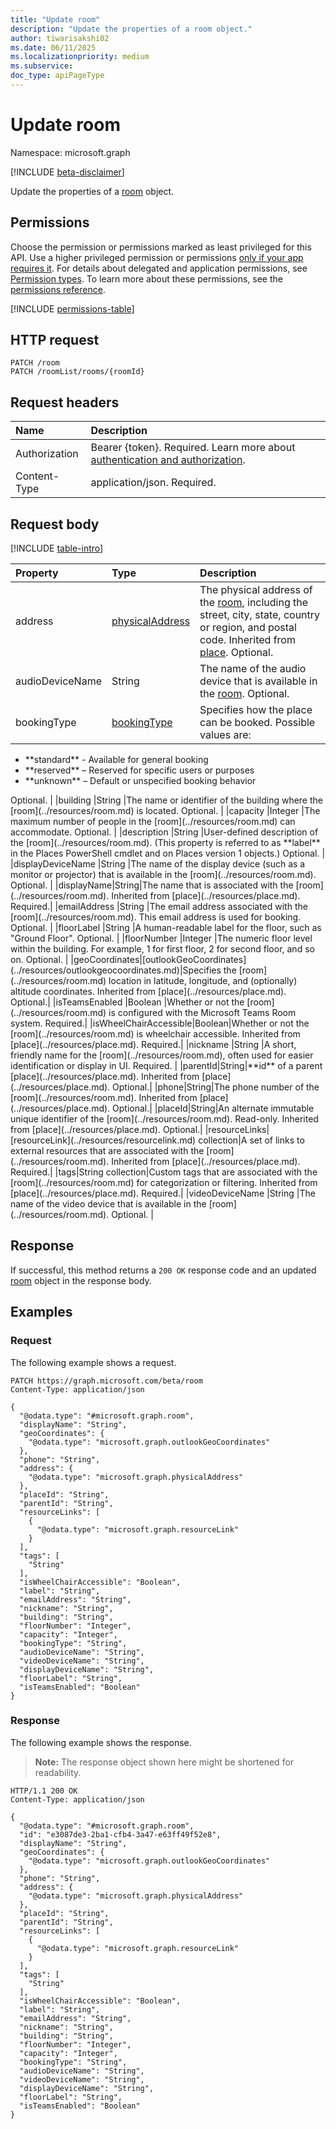 ```yaml
---
title: "Update room"
description: "Update the properties of a room object."
author: tiwarisakshi02
ms.date: 06/11/2025
ms.localizationpriority: medium
ms.subservice:
doc_type: apiPageType
---
```


# Update room

Namespace: microsoft.graph

[!INCLUDE [beta-disclaimer](../../includes/beta-disclaimer.md)]

Update the properties of a [room](../resources/room.md) object.

## Permissions

Choose the permission or permissions marked as least privileged for this API. Use a higher privileged permission or permissions [only if your app requires it](/graph/permissions-overview#best-practices-for-using-microsoft-graph-permissions). For details about delegated and application permissions, see [Permission types](/graph/permissions-overview#permission-types). To learn more about these permissions, see the [permissions reference](/graph/permissions-reference).

<!-- {
  "blockType": "permissions",
  "name": "room-update-permissions"
}
-->
[!INCLUDE [permissions-table](../includes/permissions/room-update-permissions.md)]

## HTTP request

<!-- {
  "blockType": "ignored"
}
-->
``` http
PATCH /room
PATCH /roomList/rooms/{roomId}
```

## Request headers

|Name|Description|
|:---|:---|
|Authorization|Bearer {token}. Required. Learn more about [authentication and authorization](/graph/auth/auth-concepts).|
|Content-Type|application/json. Required.|

## Request body

[!INCLUDE [table-intro](../../includes/update-property-table-intro.md)]

|Property|Type|Description|
|:---|:---|:---|
|address|[physicalAddress](../resources/physicaladdress.md)|The physical address of the [room](../resources/room.md), including the street, city, state, country or region, and postal code. Inherited from [place](../resources/place.md). Optional.|
|audioDeviceName |String |The name of the audio device that is available in the [room](../resources/room.md). Optional. |
|bookingType |[bookingType](../resources/room.md#bookingtype-values) |Specifies how the place can be booked. Possible values are:
<ul><li>**standard** - Available for general booking</li>
<li>**reserved** – Reserved for specific users or purposes</li>
<li>**unknown** – Default or unspecified booking behavior</li>
</ul> Optional. |
|building |String |The name or identifier of the building where the [room](../resources/room.md) is located. Optional. |
|capacity |Integer |The maximum number of people in the [room](../resources/room.md) can accommodate. Optional. |
|description |String |User-defined description of the [room](../resources/room.md). (This property is referred to as **label** in the Places PowerShell cmdlet and on Places version 1 objects.) Optional. |
|displayDeviceName |String |The name of the display device (such as a monitor or projector) that is available in the [room](../resources/room.md). Optional. |
|displayName|String|The name that is associated with the [room](../resources/room.md). Inherited from [place](../resources/place.md). Required.|
|emailAddress |String |The email address associated with the [room](../resources/room.md). This email address is used for booking. Optional. |
|floorLabel |String |A human-readable label for the floor, such as "Ground Floor". Optional. |
|floorNumber |Integer |The numeric floor level within the building. For example, 1 for first floor, 2 for second floor, and so on. Optional. |
|geoCoordinates|[outlookGeoCoordinates](../resources/outlookgeocoordinates.md)|Specifies the [room](../resources/room.md) location in latitude, longitude, and (optionally) altitude coordinates. Inherited from [place](../resources/place.md). Optional.|
|isTeamsEnabled |Boolean |Whether or not the [room](../resources/room.md) is configured with the Microsoft Teams Room system. Required.|
|isWheelChairAccessible|Boolean|Whether or not the [room](../resources/room.md) is wheelchair accessible. Inherited from [place](../resources/place.md). Required.|
|nickname |String |A short, friendly name for the [room](../resources/room.md), often used for easier identification or display in UI. Required. |
|parentId|String|**id** of a parent [place](../resources/place.md). Inherited from [place](../resources/place.md). Optional.|
|phone|String|The phone number of the [room](../resources/room.md). Inherited from [place](../resources/place.md). Optional.|
|placeId|String|An alternate immutable unique identifier of the [room](../resources/room.md). Read-only. Inherited from [place](../resources/place.md). Optional.|
|resourceLinks|[resourceLink](../resources/resourcelink.md) collection|A set of links to external resources that are associated with the [room](../resources/room.md). Inherited from [place](../resources/place.md). Required.|
|tags|String collection|Custom tags that are associated with the [room](../resources/room.md) for categorization or filtering. Inherited from [place](../resources/place.md). Required.|
|videoDeviceName |String |The name of the video device that is available in the [room](../resources/room.md). Optional. |

## Response

If successful, this method returns a `200 OK` response code and an updated [room](../resources/room.md) object in the response body.

## Examples

### Request

The following example shows a request.
<!-- {
  "blockType": "request",
  "name": "update_room"
}
-->
``` http
PATCH https://graph.microsoft.com/beta/room
Content-Type: application/json

{
  "@odata.type": "#microsoft.graph.room",
  "displayName": "String",
  "geoCoordinates": {
    "@odata.type": "microsoft.graph.outlookGeoCoordinates"
  },
  "phone": "String",
  "address": {
    "@odata.type": "microsoft.graph.physicalAddress"
  },
  "placeId": "String",
  "parentId": "String",
  "resourceLinks": [
    {
      "@odata.type": "microsoft.graph.resourceLink"
    }
  ],
  "tags": [
    "String"
  ],
  "isWheelChairAccessible": "Boolean",
  "label": "String",
  "emailAddress": "String",
  "nickname": "String",
  "building": "String",
  "floorNumber": "Integer",
  "capacity": "Integer",
  "bookingType": "String",
  "audioDeviceName": "String",
  "videoDeviceName": "String",
  "displayDeviceName": "String",
  "floorLabel": "String",
  "isTeamsEnabled": "Boolean"
}
```


### Response

The following example shows the response.
>**Note:** The response object shown here might be shortened for readability.
<!-- {
  "blockType": "response",
  "truncated": true
}
-->
``` http
HTTP/1.1 200 OK
Content-Type: application/json

{
  "@odata.type": "#microsoft.graph.room",
  "id": "e3087de3-2ba1-cfb4-3a47-e63ff49f52e8",
  "displayName": "String",
  "geoCoordinates": {
    "@odata.type": "microsoft.graph.outlookGeoCoordinates"
  },
  "phone": "String",
  "address": {
    "@odata.type": "microsoft.graph.physicalAddress"
  },
  "placeId": "String",
  "parentId": "String",
  "resourceLinks": [
    {
      "@odata.type": "microsoft.graph.resourceLink"
    }
  ],
  "tags": [
    "String"
  ],
  "isWheelChairAccessible": "Boolean",
  "label": "String",
  "emailAddress": "String",
  "nickname": "String",
  "building": "String",
  "floorNumber": "Integer",
  "capacity": "Integer",
  "bookingType": "String",
  "audioDeviceName": "String",
  "videoDeviceName": "String",
  "displayDeviceName": "String",
  "floorLabel": "String",
  "isTeamsEnabled": "Boolean"
}
```

